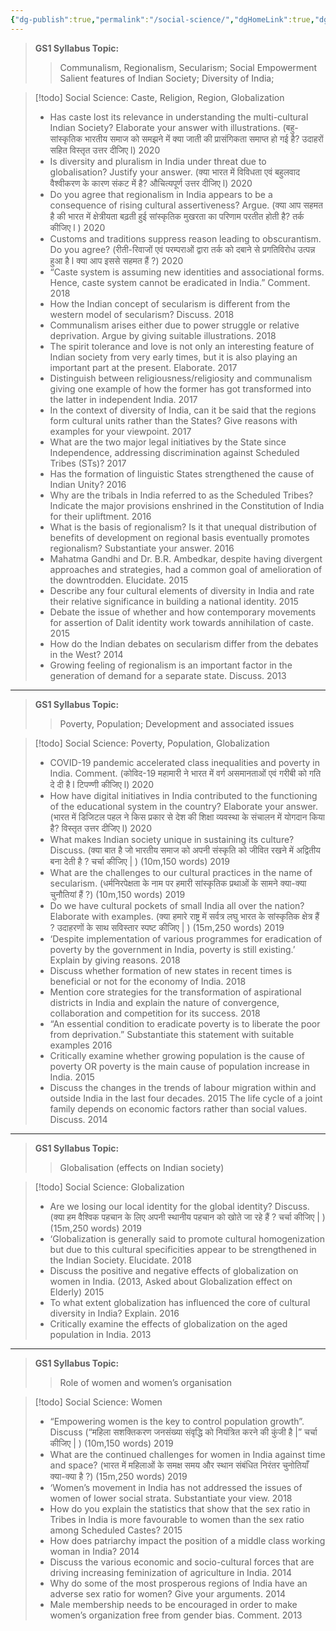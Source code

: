 ```yaml
---
{"dg-publish":true,"permalink":"/social-science/","dgHomeLink":true,"dgPassFrontmatter":false}
---
```


>**GS1 Syllabus Topic:**
>> Communalism, Regionalism, Secularism; Social Empowerment
  Salient features of Indian Society; Diversity of India;
  
>[!todo] Social Science: Caste, Religion, Region, Globalization
>- Has caste lost its relevance in understanding the multi-cultural Indian Society? Elaborate your answer with illustrations. (बहु-सांस्कृतिक भारतीय समाज को समझने में क्या जाती की प्रासंगिकता समाप्त हो गई है? उदाहरों सहित विस्तृत उत्तर दीजिए l)	2020
>- Is diversity and pluralism in India under threat due to globalisation? Justify your answer. (क्या भारत में विविधता एवं बहुलवाद वैश्वीकरण के कारण संकट में है? औचित्यपूर्ण उत्तर दीजिए l)	2020
>- Do you agree that regionalism in India appears to be a consequence of rising cultural assertiveness? Argue. (क्या आप सहमत है की भारत में क्षेत्रीयता बढ़ती हुई सांस्कृतिक मुखरता का परिणाम परतीत होती है? तर्क कीजिए l )	2020
>- Customs and traditions suppress reason leading to obscurantism. Do you agree? (रीती-रिवाजों एवं परम्पराओं द्वारा तर्क को दबाने से प्रगतिविरोध उत्पन्न हुआ है l क्या आप इससे सहमत हैं ?)	2020
>- “Caste system is assuming new identities and associational forms. Hence, caste system cannot be eradicated in India.” Comment.	2018
>- How the Indian concept of secularism is different from the western model of secularism? Discuss.	2018
>- Communalism arises either due to power struggle or relative deprivation. Argue by giving suitable illustrations.	2018
>- The spirit tolerance and love is not only an interesting feature of Indian society from very early times, but it is also playing an important part at the present. Elaborate.	2017
>- Distinguish between religiousness/religiosity and communalism giving one example of how the former has got transformed into the latter in independent India.	2017
>- In the context of diversity of India, can it be said that the regions form cultural units rather than the States? Give reasons with examples for your viewpoint.	2017
>- What are the two major legal initiatives by the State since Independence, addressing discrimination against Scheduled Tribes (STs)?	2017
>- Has the formation of linguistic States strengthened the cause of Indian Unity?	2016
>- Why are the tribals in India referred to as the Scheduled Tribes? Indicate the major provisions enshrined in the Constitution of India for their upliftment.	2016
>- What is the basis of regionalism? Is it that unequal distribution of benefits of development on regional basis eventually promotes regionalism? Substantiate your answer.	2016
>- Mahatma Gandhi and Dr. B.R. Ambedkar, despite having divergent approaches and strategies, had a common goal of amelioration of the downtrodden. Elucidate.	2015
>- Describe any four cultural elements of diversity in India and rate their relative significance in building a national identity.	2015
>- Debate the issue of whether and how contemporary movements for assertion of Dalit identity work towards annihilation of caste.	2015
>- How do the Indian debates on secularism differ from the debates in the West?	2014
>- Growing feeling of regionalism is an important factor in the generation of demand for a separate state. Discuss.	2013
---

> **GS1 Syllabus Topic:**
>> Poverty, Population; Development and associated issues


>[!todo] Social Science: Poverty, Population, Globalization
>- COVID-19 pandemic accelerated class inequalities and poverty in India. Comment. (कोविद-19 महामारी ने भारत में वर्ग असमानताओं एवं गरीबी को गति दे दी है l टिपण्णी कीजिए l)	2020
>- How have digital initiatives in India contributed to the functioning of the educational system in the country? Elaborate your answer. (भारत में डिजिटल पहल ने किस प्रकार से देश की शिक्षा व्यवस्था के संचालन में योगदान किया है? विस्तृत उत्तर दीजिए l)	2020
>- What makes Indian society unique in sustaining its culture? Discuss. (क्या बात है जो भारतीय समाज को अपनी संस्कृति को जीवित रखने में अद्वितीय बना देती है ? चर्चा कीजिए | ) (10m,150 words)	2019
>- What are the challenges to our cultural practices in the name of secularism. (धर्मनिरपेक्षता के नाम पर हमारी सांस्कृतिक प्रथाओं के सामने क्या-क्या चुनौतियां हैं ?) (10m,150 words)	2019
>- Do we have cultural pockets of small India all over the nation? Elaborate with examples. (क्या हमारे राष्ट्र में सर्वत्र लघु भारत के सांस्कृतिक क्षेत्र हैं ? उदाहरणों के साथ सविस्तार स्पष्ट कीजिए | ) (15m,250 words)	2019
>- ‘Despite implementation of various programmes for eradication of poverty by the government in India, poverty is still existing.’ Explain by giving reasons.	2018
>- Discuss whether formation of new states in recent times is beneficial or not for the economy of India.	2018
>- Mention core strategies for the transformation of aspirational districts in India and explain the nature of convergence, collaboration and competition for its success.	2018
>- “An essential condition to eradicate poverty is to liberate the poor from deprivation.” Substantiate this statement with suitable examples	2016
>- Critically examine whether growing population is the cause of poverty OR poverty is the main cause of population increase in India.	2015
>- Discuss the changes in the trends of labour migration within and outside India in the last four decades.	2015
The life cycle of a joint family depends on economic factors rather than social values. Discuss.	2014

---
> **GS1 Syllabus Topic:**
>> Globalisation (effects on Indian society)

>[!todo] Social Science: Globalization
>- Are we losing our local identity for the global identity? Discuss. (क्या हम वैश्विक पहचान के लिए अपनी स्थानीय पहचान को खोते जा रहे हैं ? चर्चा कीजिए | ) (15m,250 words)	2019
>- ‘Globalization is generally said to promote cultural homogenization but due to this cultural specificities appear to be strengthened in the Indian Society. Elucidate.	2018
>- Discuss the positive and negative effects of globalization on women in India. (2013, Asked about Globalization effect on Elderly)	2015
>- To what extent globalization has influenced the core of cultural diversity in India? Explain.	2016
>- Critically examine the effects of globalization on the aged population in India.	2013

---
> **GS1 Syllabus Topic:**
>> Role of women and women’s organisation

>[!todo] Social Science: Women
>- “Empowering women is the key to control population growth”. Discuss (“महिला सशक्तिकरण जनसंख्या संवृद्धि को नियंत्रित करने की कुंजी है |” चर्चा कीजिए | ) (10m,150 words)	2019
>- What are the continued challenges for women in India against time and space? (भारत में महिलाओं के समक्ष समय और स्थान संबंधित निरंतर चुनोतियाँ क्या-क्या है ?) (15m,250 words)	2019
>- ‘Women’s movement in India has not addressed the issues of women of lower social strata. Substantiate your view.	2018
>- How do you explain the statistics that show that the sex ratio in Tribes in India is more favourable to women than the sex ratio among Scheduled Castes?	2015
>- How does patriarchy impact the position of a middle class working woman in India?	2014
>- Discuss the various economic and socio-cultural forces that are driving increasing feminization of agriculture in India.	2014
>- Why do some of the most prosperous regions of India have an adverse sex ratio for women? Give your arguments.	2014
>- Male membership needs to be encouraged in order to make women’s organization free from gender bias. Comment.	2013